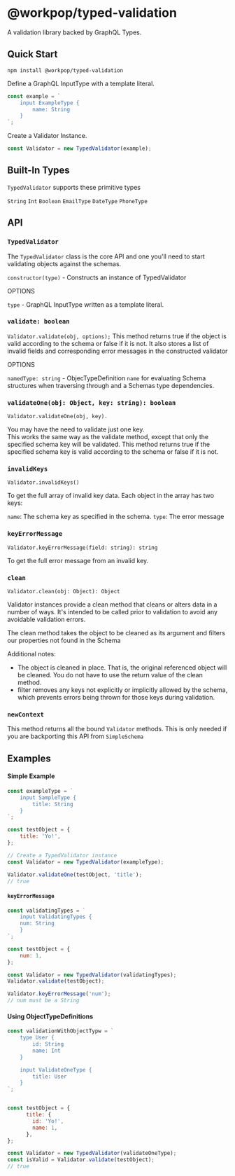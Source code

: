 # @workpop/typed-validation

 A validation library backed by GraphQL Types.

## Quick Start

`npm install @workpop/typed-validation`

Define a GraphQL InputType with a template literal.

```js
const example = `
    input ExampleType {
        name: String
    }
`;
```

Create a Validator Instance.

```js
const Validator = new TypedValidator(example);
```

## Built-In Types

`TypedValidator` supports these primitive types 

`String`
`Int`
`Boolean`
`EmailType`
`DateType`
`PhoneType`

## API

### `TypedValidator`

The `TypedValidator` class is the core API and one you'll need to start validating objects against the schemas.

`constructor(type)` - Constructs an instance of TypedValidator

OPTIONS

`type` - GraphQL InputType written as a template literal.

### `validate: boolean`

`Validator.validate(obj, options);`
 This method returns true if the object is valid according to the schema or false if it is not.
 It also stores a list of invalid fields and corresponding error messages in the constructed validator

 OPTIONS

 `namedType: string` - ObjecTypeDefinition `name` for evaluating Schema structures when traversing through and a Schemas type dependencies.

### `validateOne(obj: Object, key: string): boolean`

`Validator.validateOne(obj, key).`

You may have the need to validate just one key.  
This works the same way as the validate method, except that only the specified schema key will be validated. 
This method returns true if the specified schema key is valid according to the schema or false if it is not.

### `invalidKeys`

`Validator.invalidKeys()`

To get the full array of invalid key data. Each object in the array has two keys:

`name`: The schema key as specified in the schema.
`type`: The error message 

### `keyErrorMessage`

`Validator.keyErrorMessage(field: string): string`

To get the full error message from an invalid key.

### `clean`

`Validator.clean(obj: Object): Object`

Validator instances provide a clean method that cleans or alters data in a number of ways. It's intended to be called prior to validation to avoid any avoidable validation errors.

The clean method takes the object to be cleaned as its argument and filters our properties not found in the Schema 

Additional notes:

* The object is cleaned in place. That is, the original referenced object will be cleaned. You do not have to use the return value of the clean method.
* filter removes any keys not explicitly or implicitly allowed by the schema, which prevents errors being thrown for those keys during validation.

### `newContext`

This method returns all the bound `Validator` methods. This is only needed if you are backporting this API from `SimpleSchema`


## Examples

#### Simple Example

```js
const exampleType = `
    input SampleType {
        title: String    
    }
`;

const testObject = {
    title: 'Yo!',
};

// Create a TypedValidator instance
const Validator = new TypedValidator(exampleType);

Validator.validateOne(testObject, 'title');
// true
```

#### `keyErrorMessage`

```js
const validatingTypes = `
    input ValidatingTypes {    
    num: String
    }
`;

const testObject = {
    num: 1,
};

const Validator = new TypedValidator(validatingTypes);
Validator.validate(testObject);

Validator.keyErrorMessage('num');
// num must be a String
```

#### Using ObjectTypeDefinitions

```js
const validationWithObjectTypw = `
    type User {
        id: String
        name: Int
    }

    input ValidateOneType {
        title: User    
    }
`;


const testObject = {
      title: {
        id: 'Yo!',
        name: 1,
      },
};

const Validator = new TypedValidator(validateOneType);
const isValid = Validator.validate(testObject);
// true
```